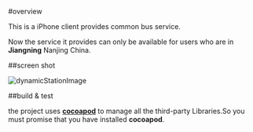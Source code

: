 #overview

This is a iPhone client provides common bus service. <br />

Now the service it provides  can only be available for users who are in **Jiangning** Nanjing China.

##screen shot

![dynamicStationImage](http://img.my.csdn.net/uploads/201306/10/1370848332_5953.png)

##build & test

the project uses **[cocoapod](http://cocoapods.org/)** to manage all the third-party Libraries.So you must promise that you have installed **cocoapod**.


